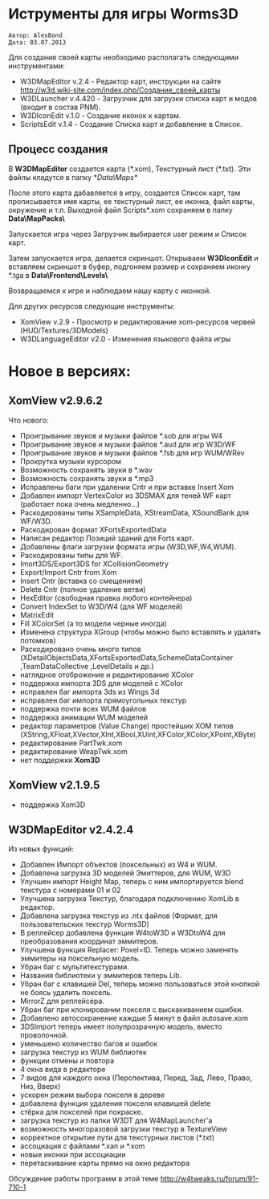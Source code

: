 
# Иструменты для игры Worms3D
    Автор: AlexBond
    Дата: 03.07.2013

Для создания своей карты необходимо располагать следующими инструментами:
* W3DMapEditor v.2.4 - Редактор карт, инструкции на сайте http://w3d.wiki-site.com/index.php/Создание_своей_карты
* W3DLauncher v.4.420 - Загрузчик для загрузки списка карт и модов (входит в состав PNM).
* W3DIconEdit v.1.0 - Создание иконок к картам.
* ScriptsEdit v.1.4 - Создание Списка карт и добавление в Список.


## Процесс создания

В **W3DMapEditor** создается карта (\*.xom), Текстурный лист (\*.txt). Эти файлы кладутся в папку **Data\Maps\**

После этого карта дабавляется в игру, создается Список карт, там прописывается имя карты, ее текстурный лист, ее иконка, файл карты, окружение и т.п. Выходной файл Scripts\*.xom сохраняем в папку **Data\MapPacks\\**

Запускается игра через Загрузчик выбирается user режим и Список карт.

Затем запускается игра, делается скриншот. Открываем **W3DIconEdit** и вставляем скриншот в буфер, подгоняем размер и сохраняем иконку \*.tga в **Data\Frontend\Levels\\**

Возвращаемся к игре и наблюдаем нашу карту с иконкой.

Для других ресурсов следующие инструменты:
 * XomView v.2.9 - Просмотр и редактирование xom-ресурсов червей (HUD/Textures/3DModels)
 * W3DLanguageEditor v2.0 - Изменения языкового файла игры


# Новое в версиях:


## XomView v2.9.6.2

Что нового:
+ Проигрывание звуков и музыки файлов *.sob для игры W4
+ Проигрывание звуков и музыки файлов *.aud для игр W3D/WF
+ Проигрывание звуков и музыки файлов *.fsb для игр WUM/WRev
+ Прокрутка музыки курсором
+ Возможность сохранять звуки в *.wav
+ Возможность сохранять звуки в *.mp3
+ Исправлены баги при удалении Cntr и при вставке Insert Xom
+ Добавлен импорт VertexColor из 3DSMAX для теней WF карт (работает пока очень медленно...)
+ Раскодированы типы XSampleData, XStreamData, XSoundBank для WF/W3D.
+ Раскодирован формат XFortsExportedData 
+ Написан редактор Позиций зданий для Forts карт. 
+ Добавлены флаги загрузки формата игры (W3D,WF,W4,WUM). 
+ Раскодированы типы для WF.
+ Imort3DS/Export3DS for XCollisionGeometry 
+ Export/Import Cntr from Xom 
+ Insert Cntr (вставка со смещением)
+ Delete Cntr (полное удаление ветви) 
+ HexEditor (свободная правка любого контейнера)
+ Convert IndexSet to W3D/W4 (для WF моделей) 
+ MatrixEdit 
+ Fill XColorSet (а то модели черные иногда) 
+ Изменена структура XGroup (чтобы можно было вставлять и удалять потомков)
+ Раскодировано очень много типов (XDetailObjectsData,XFortsExportedData,SchemeDataContainer ,TeamDataCollective ,LevelDetails и др.)
+ наглядное отоброжение и редактирование XColor
+ поддержка импорта 3DS для моделей с XColor
+ исправлен баг импорта 3ds из Wings 3d
+ исправлен баг импорта прямоугольных текстур
+ поддержка почти всех WUM файлов
+ поддержка анимации WUM моделей
+ редактор параметров (Value Change) простейших XOM типов (XString,XFloat,XVector,XInt,XBool,XUint,XFColor,XColor,XPoint,XByte)
+ редактирование PartTwk.xom
+ редактирование WeapTwk.xom
+ нет поддержки **Xom3D**

## XomView v2.1.9.5

+ поддержка Xom3D


## W3DMapEditor v2.4.2.4

Из новых функций:

- Добавлен Импорт объектов (поксельных) из W4 и WUM.
- Добавлена загрузка 3D моделей Эмиттеров, для WUM, W3D
- Улучшен импорт Height Map, теперь с ним импортируется blend текстура с номерами 01 и 02 
- Улучшена загрузка Текстур, благодаря подключению XomLib в редактор. 
- Добавлена загрузка текстур из .ntx файлов (Формат, для пользовательских текстур Worms3D) 
- В реплейсер добавлена функция W4toW3D и W3DtoW4 для преобразования координат эммитеров. 
- Улучшена функция Replacer: Poxel=ID. Теперь можно заменять эммитеры на поксельную модель. 
- Убран баг с мультитекстурами.
- Названия библиотеки у эммитеров теперь Lib. 
- Убран баг с клавишей Del, теперь можно пользоваться этой кнопкой не боясь удалить поксель.
- MirrorZ для реплейсера. 
- Убран баг при клонировании покселя с выскакиванием ошибки. 
- Добавлено автосохранение каждые 5 минут в файл autosave.xom 
- 3DSImport теперь имеет полупрозрачную модель, вместо проволочной. 
- уменьшено количество багов и ошибок 
- загрузка текстур из WUM библиотек
- функции отмены и повтора 
- 4 окна вида в редакторе 
- 7 видов для каждого окна (Перспектива, Перед, Зад, Лево, Право, Низ, Вверх) 
- ускорен режим выбора покселя в дереве 
- добавлена функция удаления покселя клавишей delete 
- стёрка для покселей при покраске.
- загрузка текстур из папки W3DT для W4MapLauncher'а
- возможность многоразовой загрузки текстур в TextureView
- корректное открытие пути для текстурных листов (*.txt)
- ассоциация с файлами *.xan и *.xom
- новые иконки при ассоциации
- перетаскивание карты прямо на окно редактора

Обсуждение работы программ в этой теме http://w4tweaks.ru/forum/91-710-1

